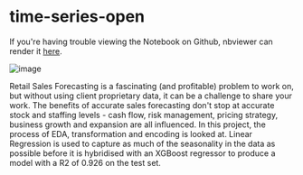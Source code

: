 # time-series-open
If you're having trouble viewing the Notebook on Github, nbviewer can render it [here](https://nbviewer.org/github/bensonium/time-series-open/blob/main/Time%20Series%20Analysis%20-%20Sales%20Forecasting.ipynb).

![image](https://github.com/bensonium/time-series-open/assets/45176535/89db82d9-f60c-44ec-b483-d45996cda9a1)


Retail Sales Forecasting is a fascinating (and profitable) problem to work on, but without using client proprietary data, it can be a challenge to share your work. The benefits of accurate sales forecasting don't stop at accurate stock and staffing levels - cash flow, risk management, pricing strategy, business growth and expansion are all influenced. In this project, the process of EDA, transformation and encoding is looked at. Linear Regression is used to capture as much of the seasonality in the data as possible before it is hybridised with an XGBoost regressor to produce a model with a R2 of 0.926 on the test set. 
